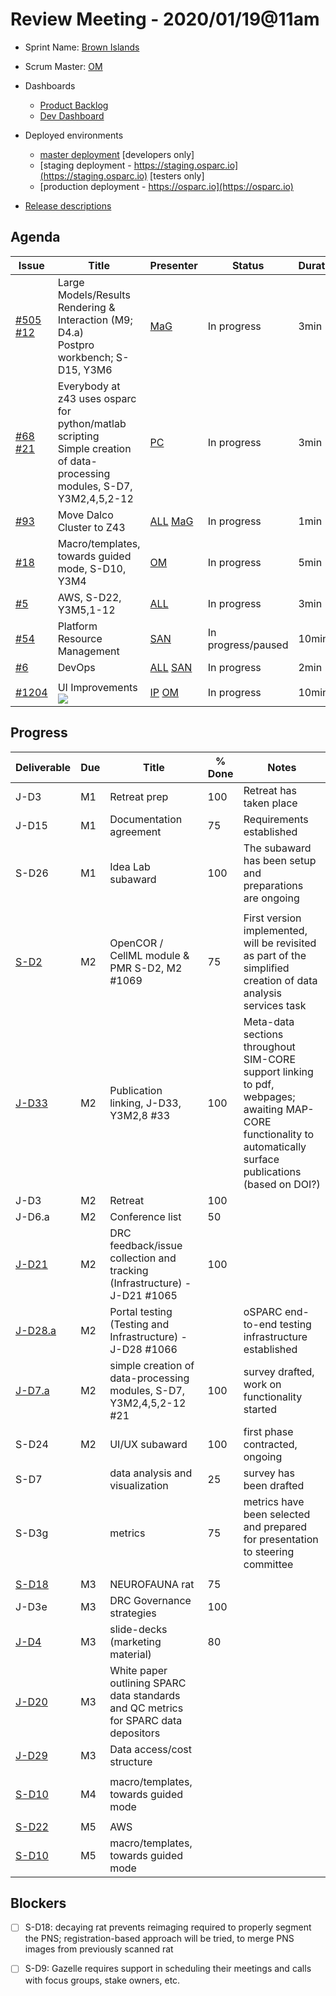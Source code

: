 # Review Meeting - 2020/01/19@11am

  - Sprint Name: [Brown Islands](https://wiki.lspace.org/mediawiki/Brown_Islands)
  - Scrum Master: [OM]
  - Dashboards
    - [Product Backlog](https://github.com/orgs/ITISFoundation/projects/3)
    - [Dev Dashboard](https://app.zenhub.com/workspaces/osparc---scrum-wall-5c9260f3d76ef51f6b0fe78d/board?milestones=Brown%20Islands%232020-01-20&filterLogic=any&repos=174557929,151701223,167586968,118910047,124380478,210862626,135289610,181836792,118596920&showPRs=false&showClosed=false)
  - Deployed environments
    - [master deployment](https://osparc01.speag.com/) [developers only]
    - [staging deployment - https://staging.osparc.io](https://staging.osparc.io) [testers only]
    - [production deployment - https://osparc.io](https://osparc.io) 
  
  - [Release descriptions](https://github.com/ITISFoundation/osparc-simcore/releases)

## Agenda

| Issue            | Title                                                                                                                        | Presenter       | Status             | Duration | Time |
| ---------------- | ---------------------------------------------------------------------------------------------------------------------------- | --------------- | ------------------ | ---------| ---- |
| [#505]</br>[#12] | Large Models/Results Rendering & Interaction (M9; D4.a)<br/>Postpro workbench; S-D15, Y3M6                                   | [MaG]           | In progress        |  3min    |      |
| [#68]</br>[#21]  | Everybody at z43 uses osparc for python/matlab scripting<br/>Simple creation of data-processing modules, S-D7, Y3M2,4,5,2-12 | [PC]            | In progress        |  3min    |      |
| [#93]            | Move Dalco Cluster to Z43                                                                                                    | [ALL] [MaG]     | In progress        |  1min    |      |
| [#18]            | Macro/templates, towards guided mode, S-D10, Y3M4                                                                            | [OM]            | In progress        |  5min    |      |
| [#5]             | AWS, S-D22, Y3M5,1-12                                                                                                        | [ALL]           | In progress        |  3min    |      |
| [#54]            | Platform Resource Management                                                                                                 | [SAN]           | In progress/paused | 10min    |      |
| [#6]             | DevOps                                                                                                                       | [ALL] [SAN]     | In progress        |  2min    |      |
|                  |                                                                                                                              |                 |                    |          |      |
| [#1204]          | UI Improvements ![](img/pi-issue.png)                                                                                        | [IP] [OM]       | In progress        | 10min    |      |



## Progress

| Deliverable | Due | Title                                                                     | % Done | Notes |
| ----------- | --- | ------------------------------------------------------------------------- | ------ | ----- |
| J-D3        | M1  | Retreat prep                                                              | 100    | Retreat has taken place |
| J-D15       | M1  | Documentation agreement                                                   | 75     | Requirements established |
| S-D26       | M1  | Idea Lab subaward                                                         | 100    | The subaward has been setup and preparations are ongoing |
|             |     |                                                                           |        |       |
| [S-D2]      | M2  | OpenCOR / CellML module & PMR S-D2, M2 #1069                              | 75     | First version implemented, will be revisited as part of the simplified creation of data analysis services task |
| [J-D33]     | M2  | Publication linking, J-D33, Y3M2,8 #33                                    | 100     | Meta-data sections throughout SIM-CORE support linking to pdf, webpages; awaiting MAP-CORE functionality to automatically surface publications (based on DOI?) |
| J-D3        | M2  | Retreat                                                                   | 100    |       |
| J-D6.a      | M2  | Conference list                                                           | 50     |       |
| [J-D21]     | M2  | DRC feedback/issue collection and tracking (Infrastructure) - J-D21 #1065 | 100    |       |
| [J-D28.a]   | M2  | Portal testing (Testing and Infrastructure) - J-D28 #1066                 |        | oSPARC end-to-end testing infrastructure established      |
| [J-D7.a]    | M2  | simple creation of data-processing modules, S-D7, Y3M2,4,5,2-12 #21       | 100    | survey drafted, work on functionality started      |
| S-D24       | M2  | UI/UX subaward                                                            | 100    | first phase contracted, ongoing |
| S-D7        |     | data analysis and visualization                                           | 25     | survey has been drafted |
| S-D3g       |     | metrics                                                                   | 75     | metrics have been selected and prepared for presentation to steering committee 
|             |     |                                                                           |        |       |
| [S-D18]     | M3  | NEUROFAUNA rat                                                            | 75     |       |
| J-D3e       | M3  | DRC Governance strategies                                                 | 100    |       |
| [J-D4]      | M3  | slide-decks (marketing material)                                          | 80     |       |
| [J-D20]     | M3  | White paper outlining SPARC data standards and QC metrics for SPARC data depositors |        |       |
| [J-D29]     | M3  | Data access/cost structure                                                |        |       |
|             |     |                                                                           |        |       |
| [S-D10]     | M4  | macro/templates, towards guided mode                                      |        |       |
|             |     |                                                                           |        |       |
| [S-D22]     | M5  | AWS                                                                       |        |       |
| [S-D10]     | M5  | macro/templates, towards guided mode                                      |        |       |



## Blockers
- [ ] S-D18: decaying rat prevents reimaging required to properly segment the PNS; registration-based approach will be tried, to merge PNS images from previously scanned rat
- [ ] S-D9: Gazelle requires support in scheduling their meetings and calls with focus groups, stake owners, etc.



<!--References PLEASE KEEP ALPHABETICAL ORDER!!! -->

[#5]:https://github.com/ITISFoundation/osparc-issues/issues/5
[#6]:https://github.com/ITISFoundation/osparc-issues/issues/6
[#12]:https://github.com/ITISFoundation/osparc-issues/issues/12
[#18]:https://github.com/ITISFoundation/osparc-issues/issues/18
[#21]:https://github.com/ITISFoundation/osparc-issues/issues/21
[#54]:https://github.com/ITISFoundation/osparc-simcore/issues/54
[#68]:https://github.com/ITISFoundation/osparc-issues/issues/68
[#93]:https://github.com/ITISFoundation/osparc-issues/issues/93
[#505]:https://github.com/ITISFoundation/osparc-simcore/issues/505
[#1204]:https://github.com/ITISFoundation/osparc-simcore/issues/1204


[ALL]:https://github.com/Surfict
[IP]:https://github.com/ignapas
[KZ]:https://github.com/KZzizzle
[MaG]:https://github.com/mguidon
[OM]:https://github.com/odeimaiz
[PC]:https://github.com/pcrespov
[SAN]:https://github.com/sanderegg


[J-D4]:https://github.com/ITISFoundation/osparc-issues/issues/62
[J-D7.a]:https://github.com/ITISFoundation/osparc-issues/issues/21
[J-D33]:https://github.com/ITISFoundation/osparc-issues/issues/33
[J-D20]:https://github.com/ITISFoundation/osparc-issues/issues/48
[J-D21]:https://github.com/ITISFoundation/osparc-simcore/issues/1065
[J-D28.a]:https://github.com/ITISFoundation/osparc-simcore/issues/1066
[J-D29]:https://github.com/ITISFoundation/osparc-issues/issues/37

[S-D2]:https://github.com/ITISFoundation/osparc-simcore/issues/1069
[S-D18]:https://github.com/ITISFoundation/osparc-issues/issues/9
[S-D10]:https://github.com/ITISFoundation/osparc-issues/issues/18
[S-D22]:https://github.com/ITISFoundation/osparc-issues/issues/5
[S-D12]:https://github.com/ITISFoundation/osparc-issues/issues/16

